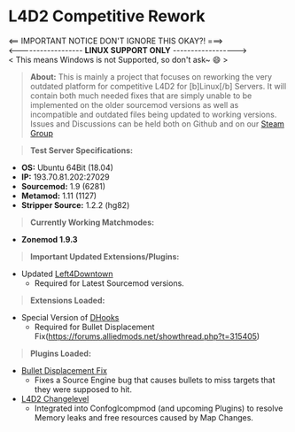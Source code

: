 # **L4D2 Competitive Rework**

<== IMPORTANT NOTICE DON'T IGNORE THIS OKAY?! ===>  
<------------------ **LINUX SUPPORT ONLY** ------------------>  
< This means Windows is not Supported, so don't ask~ :smile: >

> **About:**
This is mainly a project that focuses on reworking the very outdated platform for competitive L4D2 for [b]Linux[/b] Servers.
It will contain both much needed fixes that are simply unable to be implemented on the older sourcemod versions as well as incompatible and outdated files being updated to working versions.
Issues and Discussions can be held both on Github and on our [Steam Group](https://steamcommunity.com/groups/srv_rework)

> **Test Server Specifications:**
* **OS:** Ubuntu 64Bit (18.04)
* **IP:** 193.70.81.202:27029
* **Sourcemod:** 1.9 (6281)
* **Metamod:** 1.11 (1127)
* **Stripper Source:** 1.2.2 (hg82)

> **Currently Working Matchmodes:**
* **Zonemod 1.9.3**

> **Important Updated Extensions/Plugins:**
* Updated [Left4Downtown](https://github.com/Attano/Left4Downtown2)
  * Required for Latest Sourcemod versions.

> **Extensions Loaded:**
* Special Version of [DHooks](https://github.com/XutaxKamay/dhooks/releases/tag/v2.2.1b)
  * Required for Bullet Displacement Fix(https://forums.alliedmods.net/showthread.php?t=315405)

> **Plugins Loaded:**
* [Bullet Displacement Fix](https://forums.alliedmods.net/showthread.php?t=315405)
  * Fixes a Source Engine bug that causes bullets to miss targets that they were supposed to hit.
* [L4D2 Changelevel](https://github.com/LuxLuma/Left-4-fix/tree/master/left%204%20fix/l4d2_levelchanging)
  * Integrated into Confoglcompmod (and upcoming Plugins) to resolve Memory leaks and free resources caused by Map Changes.